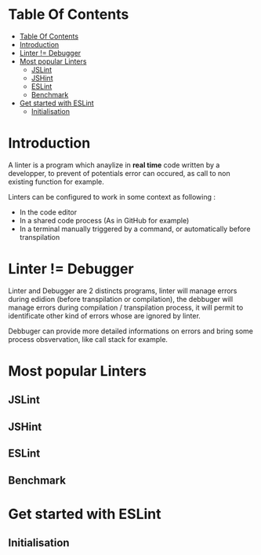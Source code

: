 # Table Of Contents

- [Table Of Contents](#table-of-contents)
- [Introduction](#introduction)
- [Linter != Debugger](#linter--debugger)
- [Most popular Linters](#most-popular-linters)
  - [JSLint](#jslint)
  - [JSHint](#jshint)
  - [ESLint](#eslint)
  - [Benchmark](#benchmark)
- [Get started with ESLint](#get-started-with-eslint)
  - [Initialisation](#initialisation)

# Introduction

A linter is a program which anaylize in **real time** code written by a developper, to prevent of potentials error can occured, as call to non existing function for example.

Linters can be configured to work in some context as following :

- In the code editor
- In a shared code process (As in GitHub for example)
- In a terminal manually triggered by a command, or automatically before transpilation 

# Linter != Debugger

Linter and Debugger are 2 distincts programs, linter will manage errors during edidion (before transpilation or compilation), the debbuger will manage errors during compilation / transpilation process, it will permit to identificate other kind of errors whose are ignored by linter.

Debbuger can provide more detailed informations on errors and bring some process obsvervation, like call stack for example.

# Most popular Linters

## JSLint

## JSHint

## ESLint

## Benchmark

# Get started with ESLint

## Initialisation